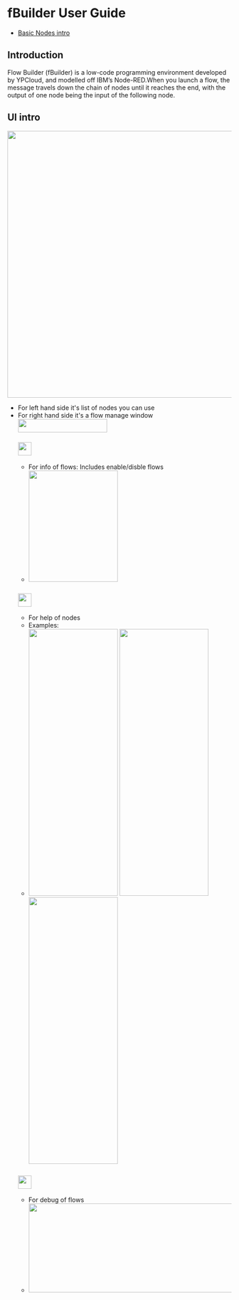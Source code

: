 # fBuilder User Guide
*  [Basic Nodes intro](https://github.com/motebus/ultrabook/blob/main/Ultranet%20Apps/fBuilder/nodes%20intro.md)

## Introduction
Flow Builder (fBuilder) is a low-code programming environment developed by YPCloud, and modelled off IBM’s Node-RED.When you launch a flow, the message travels down the chain of nodes until it reaches the end, with the output of one node being the input of the following node.

## UI intro
<img src="https://i.imgur.com/V8hyXg5.png" width=1200 height=600>

* For left hand side it's list of nodes you can use
* For right hand side it's a flow manage window <img src="https://i.imgur.com/xEKRbxs.png" width=200 height=30>  
  ### <img src="https://i.imgur.com/yf4T3Be.png" width=30 height=30>  
  * For info of flows: Includes enable/disble flows 
  * <img src="https://i.imgur.com/UHPdPPh.png" width=200 height=250> 
  ### <img src="https://i.imgur.com/BZNT7Ak.png" width=30 height=30>
  * For help of nodes  
  * Examples:
  * <img src="https://i.imgur.com/s82Kq0t.png" width=200 height=600> <img src="https://i.imgur.com/ICqFXMv.png" width=200 height=600> <img src="https://i.imgur.com/uk6Nhu8.png" width=200 height=600> 
  ### <img src="https://i.imgur.com/hxlCBls.png" width=30 height=30> 
  * For debug of flows
  * <img src="https://i.imgur.com/u7tT20h.png" width=500 height=200>

